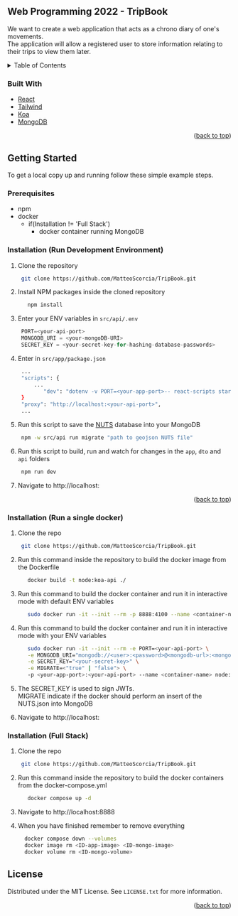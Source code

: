 <div id="top"></div>


<div id="about-the-project"></div>

<!-- ABOUT THE PROJECT -->
## Web Programming 2022 - TripBook

We want to create a web application that acts as a chrono diary of one's movements.
<br>
The application will allow a registered user to store information relating to their trips to view them later.

<!-- TABLE OF CONTENTS -->
<details>
  <summary>Table of Contents</summary>
  <ol>
    <li>
      <a href="#about-the-project">About The Project</a>
      <ul>
        <li><a href="#built-with">Built With</a></li>
      </ul>
    </li>
    <li>
      <a href="#getting-started">Getting Started</a>
      <ul>
        <li><a href="#prerequisites">Prerequisites</a></li>
        <li><a href="#installation-dev">Installation (dev)</a></li>
        <li><a href="#installation-prod">Installation (prod)</a></li>
        <li><a href="#installation-full">Installation (full-stack)</a></li>
      </ul>
    </li>
    <li><a href="#license">License</a></li>
  </ol>
</details>

<div id="built-with"></div>

### Built With

* [React](https://reactjs.org/)
* [Tailwind](https://tailwindcss.com/)
* [Koa](https://koajs.com/)
* [MongoDB](https://mongodb.com/)

<p align="right">(<a href="#top">back to top</a>)</p>


<div id="getting-started"></div>

<!-- GETTING STARTED -->
## Getting Started

To get a local copy up and running follow these simple example steps.

<div id="prerequisites"></div>

### Prerequisites

* npm
* docker
    * if(Installation != 'Full Stack')
      * docker container running MongoDB



<div id="installation-dev"></div>

### Installation (Run Development Environment)

1. Clone the repository
   ```sh
    git clone https://github.com/MatteoScorcia/TripBook.git
   ```
2. Install NPM packages inside the cloned repository
   ```sh
      npm install
   ```
3. Enter your ENV variables in `src/api/.env`
   ```js
    PORT=<your-api-port>
    MONGODB_URI = <your-mongoDB-URI>
    SECRET_KEY = <your-secret-key-for-hashing-database-passwords>
   ```

4. Enter <your-api-port> in `src/app/package.json`
   ```sh
    ...
    "scripts": {
        ...
           "dev": "dotenv -v PORT=<your-app-port>-- react-scripts start"
    }
    "proxy": "http://localhost:<your-api-port>",
    ...
    ```
5. Run this script to save the [NUTS](https://ec.europa.eu/eurostat/web/nuts/background) database into your MongoDB 
   ```sh
    npm -w src/api run migrate "path to geojson NUTS file"
   ```

6. Run this script to build, run and watch for changes in the `app`, `dto` and `api` folders
   ```sh
    npm run dev
   ```
   
7. Navigate to  http://localhost:<your-app-port>

<p align="right">(<a href="#top">back to top</a>)</p>



<div id="installation-prod"></div>

### Installation (Run a single docker)

1. Clone the repo
   ```sh
    git clone https://github.com/MatteoScorcia/TripBook.git
   ```

2. Run this command inside the repository to build the docker image from the Dockerfile
   ```sh
      docker build -t node:koa-api ./  
   ```

3. Run this command to build the docker container and run it in interactive mode with default ENV variables
   ```sh
      sudo docker run -it --init --rm -p 8888:4100 --name <container-name> node:koa-api
   ```
   
4. Run this command to build the docker container and run it in interactive mode with your ENV variables
   ```sh
      sudo docker run -it --init --rm -e PORT=<your-api-port> \
      -e MONGODB_URI="mongodb://<user>:<password>@<mongodb-url>:<mongodb-port>/<optional-db-name>" \
      -e SECRET_KEY="<your-secret-key>" \
      -e MIGRATE=<"true" | "false"> \
      -p <your-app-port>:<your-api-port> --name <container-name> node:koa-api
   ```
 
5. The SECRET_KEY is used to sign JWTs.
   <br>
   MIGRATE indicate if the docker should perform an insert of the NUTS.json into MongoDB

6. Navigate to  http://localhost:<your-app-port>



<div id="installation-full"></div>

### Installation (Full Stack)

1. Clone the repo
   ```sh
    git clone https://github.com/MatteoScorcia/TripBook.git
   ```

2. Run this command inside the repository to build the docker containers from the docker-compose.yml
   ```sh
      docker compose up -d
   ```

3. Navigate to  http://localhost:8888

4. When you have finished remember to remove everything
    ```sh
      docker compose down --volumes
      docker image rm <ID-app-image> <ID-mongo-image>
      docker volume rm <ID-mongo-volume>
   ```
   


<div id="license"></div>

<!-- LICENSE -->
## License

Distributed under the MIT License. See `LICENSE.txt` for more information.

<p align="right">(<a href="#top">back to top</a>)</p>
